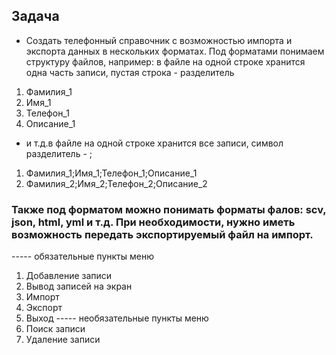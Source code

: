 ##  Задача

* Создать телефонный справочник с возможностью импорта и экспорта данных в нескольких форматах. Под форматами понимаем структуру файлов, например: в файле на одной строке хранится одна часть записи, пустая строка - разделитель

1. Фамилия_1
2. Имя_1
3. Телефон_1
4. Описание_1

* и т.д.в файле на одной строке хранится все записи, символ разделитель - ; 

1. Фамилия_1;Имя_1;Телефон_1;Описание_1
2. Фамилия_2;Имя_2;Телефон_2;Описание_2
### Также под форматом можно понимать форматы фалов: scv, json, html, yml и т.д. При необходимости, нужно иметь возможность передать экспортируемый файл на импорт.
----- обязательные пункты меню
1. Добавление записи
2. Вывод записей на экран
3. Импорт
4. Экспорт
0. Выход
----- необязательные пункты меню
5. Поиск записи
6. Удаление записи